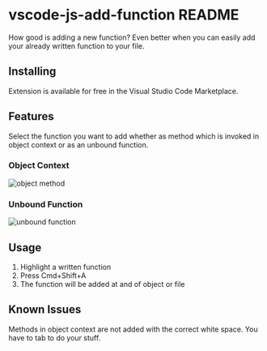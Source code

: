 # vscode-js-add-function README

How good is adding a new function? 
Even better when you can easily add your already written function to your file.

## Installing

Extension is available for free in the Visual Studio Code Marketplace.

## Features

Select the function you want to add whether as method which is invoked in object context or as an unbound function.

<!-- ```
var obj = {
    foo: function() {
        this.bar()   
    }
    bar: function() {
    // do your stuff
    }
};
``` -->

### Object Context

![object method](gif/objectMethod.gif)

<!-- 
```
function foo() {
    bar()
}

function bar() {
    // do your stuff
}
``` -->

### Unbound Function

![unbound function](gif/function.gif)

## Usage

1. Highlight a written function
2. Press Cmd+Shift+A
3. The function will be added at and of object or file


## Known Issues

Methods in object context are not added with the correct white space. You have to tab to do your stuff.
